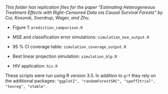 _This folder has replication files for the paper "Estimating Heterogeneous Treatment Effects with Right-Censored Data via Causal Survival Forests" by Cui, Kosorok, Sverdrup, Wager, and Zhu._

* Figure 1: `prediction_comparison.R`

* MSE and classification error simulations: `simulation_mse_output.R`

* 95 % CI coverage table: `simulation_coverage_output.R`

* Best linear projection simulation: `simulation_blp.R`

* HIV application: `hiv.R`

These scripts were run using R version 3.5. In addition to `grf` they rely on the additional packages: `"ggplot2", "randomForestSRC", "speff2trial", "texreg", "xtable"`.
